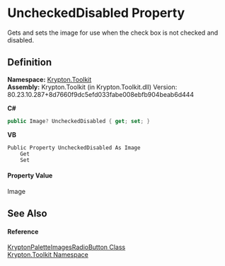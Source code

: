 # UncheckedDisabled Property


Gets and sets the image for use when the check box is not checked and disabled.



## Definition
**Namespace:** <a href="79d2eac2-21f4-54ff-7552-b20c33c30600.md">Krypton.Toolkit</a>  
**Assembly:** Krypton.Toolkit (in Krypton.Toolkit.dll) Version: 80.23.10.287+8d7660f9dc5efd033fabe008ebfb904beab6d444

**C#**
``` C#
public Image? UncheckedDisabled { get; set; }
```
**VB**
``` VB
Public Property UncheckedDisabled As Image
	Get
	Set
```



#### Property Value
Image

## See Also


#### Reference
<a href="bb4b80fc-cea5-f557-92ae-f33ecca97c9f.md">KryptonPaletteImagesRadioButton Class</a>  
<a href="79d2eac2-21f4-54ff-7552-b20c33c30600.md">Krypton.Toolkit Namespace</a>  
